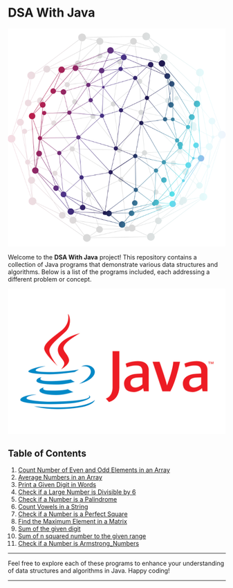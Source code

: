 # DSA With Java
![Tree Image](img/tree.png)

Welcome to the **DSA With Java** project! This repository contains a collection of Java programs that demonstrate various data structures and algorithms. Below is a list of the programs included, each addressing a different problem or concept.

![Tree Image](img/java1.png)


## Table of Contents

1. [Count Number of Even and Odd Elements in an Array](#)
2. [Average Numbers in an Array](#)
3. [Print a Given Digit in Words](#)
4. [Check if a Large Number is Divisible by 6](#)
5. [Check if a Number is a Palindrome](#)
6. [Count Vowels in a String](#)
7. [Check if a Number is a Perfect Square](#)
8. [Find the Maximum Element in a Matrix](#)
9. [Sum of the given digit](#)
10. [Sum of n squared number to the given range](#)
11. [Check if a Number is Armstrong_Numbers](#)



---

Feel free to explore each of these programs to enhance your understanding of data structures and algorithms in Java. Happy coding!

---
